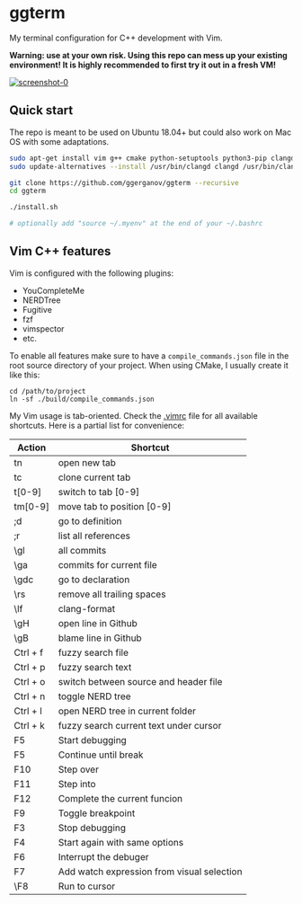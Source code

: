 # ggterm

My terminal configuration for C++ development with Vim.

**Warning: use at your own risk. Using this repo can mess up your existing environment! It is highly recommended to first try it out in a fresh VM!**

<a href="https://i.imgur.com/wHmDf5N.png" target="_blank">![screenshot-0](https://i.imgur.com/wHmDf5N.png)</a>

## Quick start

The repo is meant to be used on Ubuntu 18.04+ but could also work on Mac OS with some adaptations.

```bash
sudo apt-get install vim g++ cmake python-setuptools python3-pip clangd-10
sudo update-alternatives --install /usr/bin/clangd clangd /usr/bin/clangd-10 100

git clone https://github.com/ggerganov/ggterm --recursive
cd ggterm

./install.sh

# optionally add "source ~/.myenv" at the end of your ~/.bashrc
```

## Vim C++ features

Vim is configured with the following plugins:

- YouCompleteMe
- NERDTree
- Fugitive
- fzf
- vimspector
- etc.

To enable all features make sure to have a `compile_commands.json` file in the root source directory of your project.
When using CMake, I usually create it like this:

```
cd /path/to/project
ln -sf ./build/compile_commands.json
```

My Vim usage is tab-oriented. Check the [.vimrc](.vimrc) file for all available shortcuts. Here is a partial list for convenience:

| Action | Shortcut |
| ------ | ------ |
| tn | open new tab |
| tc | clone current tab |
| t[0-9] | switch to tab [0-9] |
| tm[0-9] | move tab to position [0-9] |
| ;d | go to definition |
| ;r | list all references |
| \gl | all commits |
| \ga | commits for current file |
| \gdc | go to declaration |
| \rs | remove all trailing spaces |
| \lf | clang-format |
| \gH | open line in Github |
| \gB | blame line in Github |
| Ctrl + f | fuzzy search file |
| Ctrl + p | fuzzy search text |
| Ctrl + o | switch between source and header file |
| Ctrl + n | toggle NERD tree |
| Ctrl + l | open NERD tree in current folder |
| Ctrl + k | fuzzy search current text under cursor |
| F5 | Start debugging |
| F5 | Continue until break |
| F10 | Step over |
| F11 | Step into |
| F12 | Complete the current funcion |
| F9 | Toggle breakpoint |
| F3 | Stop debugging |
| F4 | Start again with same options	|
| F6 | Interrupt the debuger |
| F7 | Add watch expression from visual selection |
| \F8 | Run to cursor |
